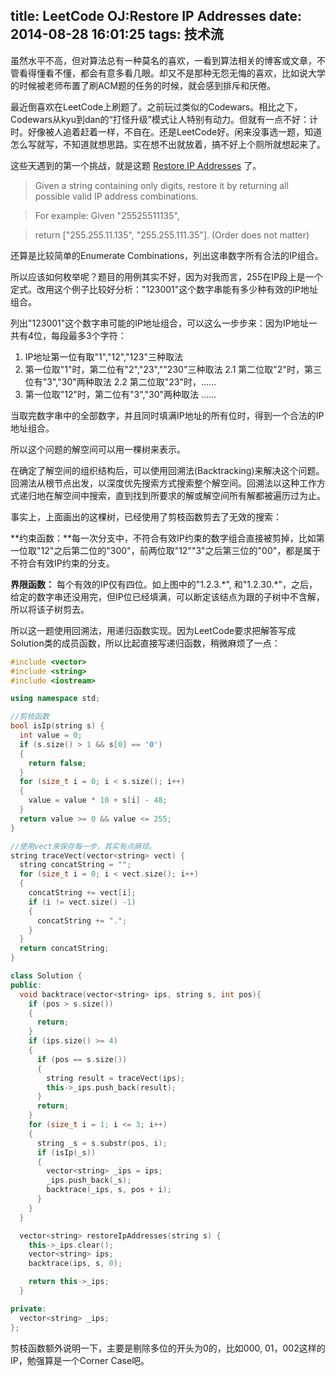 title: LeetCode OJ:Restore IP Addresses 
date: 2014-08-28 16:01:25
tags: 技术流
---
虽然水平不高，但对算法总有一种莫名的喜欢，一看到算法相关的博客或文章，不管看得懂看不懂，都会有意多看几眼。却又不是那种无怨无悔的喜欢，比如说大学的时候被老师布置了刷ACM题的任务的时候，就会感到排斥和厌倦。

最近倒喜欢在LeetCode上刷题了。之前玩过类似的Codewars。相比之下，Codewars从kyu到dan的“打怪升级”模式让人特别有动力。但就有一点不好：计时。好像被人追着赶着一样，不自在。还是LeetCode好。闲来没事选一题，知道怎么写就写，不知道就想思路。实在想不出就放着，搞不好上个厕所就想起来了。

这些天遇到的第一个挑战，就是这题 [Restore IP Addresses](https://oj.leetcode.com/problems/restore-ip-addresses/) 了。


>Given a string containing only digits, 
>restore it by returning all possible valid IP address combinations.

>For example:
>Given "25525511135",

>return ["255.255.11.135", "255.255.111.35"]. (Order does not matter)

还算是比较简单的Enumerate Combinations，列出这串数字所有合法的IP组合。

所以应该如何枚举呢？题目的用例其实不好，因为对我而言，255在IP段上是一个定式。改用这个例子比较好分析："123001"这个数字串能有多少种有效的IP地址组合。

列出"123001"这个数字串可能的IP地址组合，可以这么一步步来：因为IP地址一共有4位，每段最多3个字符：

1. IP地址第一位有取"1","12","123"三种取法
2. 第一位取"1"时，第二位有"2","23",""230"三种取法
2.1 第二位取"2"时，第三位有"3","30"两种取法
2.2 第二位取"23"时，……
3. 第一位取"12"时，第二位有"3","30"两种取法
……

当取完数字串中的全部数字，并且同时填满IP地址的所有位时，得到一个合法的IP地址组合。

所以这个问题的解空间可以用一棵树来表示。

在确定了解空间的组织结构后，可以使用回溯法(Backtracking)来解决这个问题。回溯法从根节点出发，以深度优先搜索方式搜索整个解空间。回溯法以这种工作方式递归地在解空间中搜索，直到找到所要求的解或解空间所有解都被遍历过为止。

事实上，上面画出的这棵树，已经使用了剪枝函数剪去了无效的搜索：

**约束函数：**每一次分支中，不符合有效IP约束的数字组合直接被剪掉，比如第一位取"12"之后第二位的"300"，前两位取"12""3"之后第三位的"00"，都是属于不符合有效IP约束的分支。

**界限函数：** 每个有效的IP仅有四位。如上图中的"1.2.3.\*", 和"1.2.30.\*"，之后，给定的数字串还没用完，但IP位已经填满，可以断定该结点为跟的子树中不含解，所以将该子树剪去。

所以这一题使用回溯法，用递归函数实现。因为LeetCode要求把解答写成Solution类的成员函数，所以比起直接写递归函数，稍微麻烦了一点：
```cpp
#include <vector>
#include <string>
#include <iostream>

using namespace std;

//剪枝函数
bool isIp(string s) {
  int value = 0;
  if (s.size() > 1 && s[0] == '0')
  {
    return false;
  }
  for (size_t i = 0; i < s.size(); i++)
  {
    value = value * 10 + s[i] - 48;
  }
  return value >= 0 && value <= 255;
}

//使用vect来保存每一步，其实有点麻烦。
string traceVect(vector<string> vect) {
  string concatString = "";
  for (size_t i = 0; i < vect.size(); i++)
  {
    concatString += vect[i];
    if (i != vect.size() -1)
    {
      concatString += ".";
    }
  }
  return concatString;
}

class Solution {
public:
  void backtrace(vector<string> ips, string s, int pos){
    if (pos > s.size())
    {
      return;
    }
    if (ips.size() >= 4)
    {
      if (pos == s.size())
      {
        string result = traceVect(ips);
        this->_ips.push_back(result);
      }
      return;
    }
    for (size_t i = 1; i <= 3; i++)
    {
      string _s = s.substr(pos, i);
      if (isIp(_s))
      {
        vector<string> _ips = ips;
        _ips.push_back(_s);
        backtrace(_ips, s, pos + i);
      }
    }
  }

  vector<string> restoreIpAddresses(string s) {
    this->_ips.clear();
    vector<string> ips;
    backtrace(ips, s, 0);

    return this->_ips;
  }

private:
  vector<string> _ips;
};
```

剪枝函数额外说明一下，主要是剔除多位的开头为0的，比如000, 01，002这样的IP，勉强算是一个Corner Case吧。

